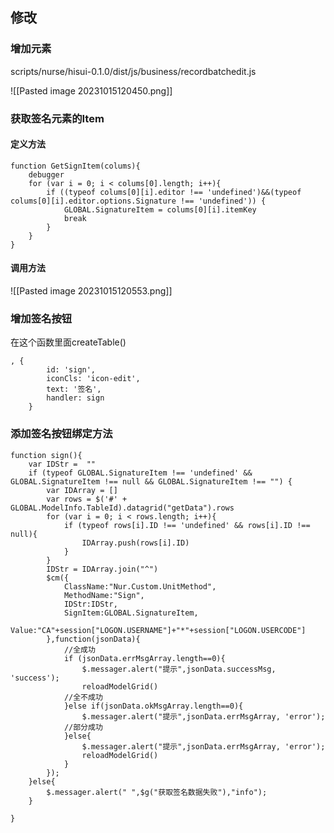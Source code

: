 

## 修改

### 增加元素

scripts/nurse/hisui-0.1.0/dist/js/business/recordbatchedit.js

![[Pasted image 20231015120450.png]]

### 获取签名元素的Item

#### 定义方法

```
function GetSignItem(colums){
	debugger
	for (var i = 0; i < colums[0].length; i++){
		if ((typeof colums[0][i].editor !== 'undefined')&&(typeof colums[0][i].editor.options.Signature !== 'undefined')) {
			GLOBAL.SignatureItem = colums[0][i].itemKey
			break
		}
	} 
}
```

#### 调用方法

![[Pasted image 20231015120553.png]]

### 增加签名按钮

在这个函数里面createTable()

```
, {
        id: 'sign',
        iconCls: 'icon-edit',
        text: '签名',
        handler: sign
    }
```
### 添加签名按钮绑定方法

```
function sign(){
	var IDStr =  ""
	if (typeof GLOBAL.SignatureItem !== 'undefined' && GLOBAL.SignatureItem !== null && GLOBAL.SignatureItem !== "") {
		var IDArray = []
		var rows = $('#' + GLOBAL.ModelInfo.TableId).datagrid("getData").rows
		for (var i = 0; i < rows.length; i++){
			if (typeof rows[i].ID !== 'undefined' && rows[i].ID !== null){
				IDArray.push(rows[i].ID)
			}
		}
		IDStr = IDArray.join("^")
		$cm({
		    ClassName:"Nur.Custom.UnitMethod",
		    MethodName:"Sign",
		    IDStr:IDStr, 
		    SignItem:GLOBAL.SignatureItem, 
		    Value:"CA"+session["LOGON.USERNAME"]+"*"+session["LOGON.USERCODE"]
		},function(jsonData){
			//全成功
		    if (jsonData.errMsgArray.length==0){
				$.messager.alert("提示",jsonData.successMsg, 'success');
				reloadModelGrid()
			//全不成功
			}else if(jsonData.okMsgArray.length==0){
				$.messager.alert("提示",jsonData.errMsgArray, 'error');
			//部分成功
			}else{
				$.messager.alert("提示",jsonData.errMsgArray, 'error');
				reloadModelGrid()
			}
		});
	}else{
		$.messager.alert(" ",$g("获取签名数据失败"),"info");
	}
	
}
```